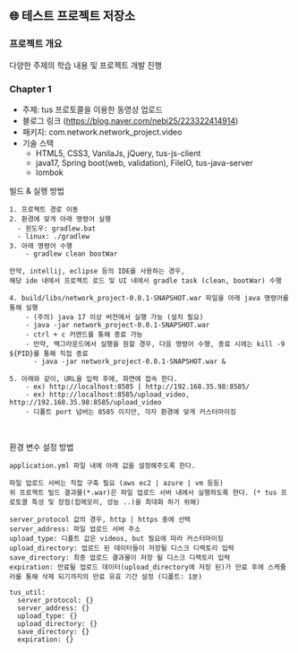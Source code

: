 ## 🌐 테스트 프로젝트 저장소

### 프로젝트 개요

다양한 주제의 학습 내용 및 프로젝트 개발 진행

### Chapter 1
- 주제: tus 프로토콜을 이용한 동영상 업로드
- 블로그 링크 (https://blog.naver.com/nebi25/223322414914)
- 패키지: com.network.network_project.video
- 기술 스택
  - HTML5, CSS3, VanilaJs, jQuery, tus-js-client
  - java17, Spring boot(web, validation), FileIO, tus-java-server
  - lombok

빌드 & 실행 방법

```
1. 프로젝트 경로 이동
2. 환경에 맞게 아래 명령어 실행  
  - 윈도우: gradlew.bat 
  - linux: ./gradlew
3. 아래 명령어 수행 
    - gradlew clean bootWar
    
만약, intellij, eclipse 등의 IDE를 사용하는 경우, 
해당 ide 내에서 프로젝트 로드 및 UI 내에서 gradle task (clean, bootWar) 수행    

4. build/libs/network_project-0.0.1-SNAPSHOT.war 파일을 아래 java 명령어를 통해 실행 
    - (주의) java 17 이상 버전에서 실행 가능 (설치 필요)
    - java -jar network_project-0.0.1-SNAPSHOT.war
    - ctrl + c 커맨드를 통해 종료 가능 
    - 만약, 백그라운드에서 실행을 원할 경우, 다음 명령어 수행, 종료 시에는 kill -9 ${PID}를 통해 직접 종료
      - java -jar network_project-0.0.1-SNAPSHOT.war &

5. 아래와 같이, URL을 입력 후에, 화면에 접속 한다. 
    - ex) http://localhost:8585 | http://192.168.35.98:8585/
    - ex) http://localhost:8585/upload_video, http://192.168.35.98:8585/upload_video
    - 디폴트 port 넘버는 8585 이지만, 각자 환경에 맞게 커스터마이징
```

<br>

환경 변수 설정 방법

```
application.yml 파일 내에 아래 값을 설정해주도록 한다. 

파일 업로드 서버는 직접 구축 필요 (aws ec2 | azure | vm 등등)
위 프로젝트 빌드 결과물(*.war)은 파일 업로드 서버 내에서 실행하도록 한다. (* tus 프로토콜 특성 및 장점(힙메모리, 성능 ..)을 최대화 하기 위해)

server_protocol 값의 경우, http | https 중에 선택 
server_address: 파일 업로드 서버 주소 
upload_type: 디폴트 값은 videos, but 필요에 따라 커스터마이징 
upload_directory: 업로드 된 데이터들이 저장될 디스크 디렉토리 입력 
save_directory: 최종 업로드 결과물이 저장 될 디스크 디렉토리 입력
expiration: 만료될 업로드 데이터(upload_directory에 저장 된)가 만료 후에 스케쥴러를 통해 삭제 되기까지의 만료 유효 기간 설정 (디폴트: 1분) 

tus_util:
  server_protocol: {}
  server_address: {} 
  upload_type: {}
  upload_directory: {}
  save_directory: {}
  expiration: {}
```





